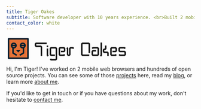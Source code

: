 ```yaml
---
title: Tiger Oakes
subtitle: Software developer with 10 years experience. <br>Built 2 mobile web browsers & hundreds of open source projects.
contact_color: white
---
```


<a class="logo home__heading" href="/">
  <svg class="logo__icon icon animate" width="320" height="64" stroke-linejoin="round" viewBox="0 0 80 16">
    <title>Tiger Oakes</title>
    <rect class="background" width="12" height="12" x="2" y="2" fill="#e67237"/>
    <g fill="none" stroke="#032030">
      <rect class="outline" width="13" height="13" x="1.5" y="1.5"/>
      <circle class="eye" cx="5" cy="6" r="1.5"/>
      <circle class="eye" cx="11" cy="6" r="1.5"/>
      <path class="eye-closed" d="M3 6h4"/>
      <path class="eye-closed" d="M9 6h4"/>
      <path d="M4.5,7.5v3.5l2.5,1.5m4.5,-4.9v3.4l-2.5,1.5"/>
    </g>
    <path fill="#032030" d="M8,10.6l1.5,-1.6h-3l1.5,1.6Z"/>
    <clipPath id="i">
      <path d="M29 8v6h-3V8h3zm0-1h-3V5h3v2z"/>
    </clipPath>
    <g class="text" fill="none" stroke="currentColor" opacity="0.5" stroke-miterlimit="1.5">
      <path style="animation-delay:0.3s" d="M23.5 13V7l-.5-.5h-3l-.5-.5V5l.5-.5h7"/>
      <path style="animation-delay:0.6s" d="M28 13l-.5-.5V6" clip-path="url(#i)"/>
      <path style="animation-delay:0.9s" d="M32.5,12.5h-2.5l-.5,-.5v-4l.5,-.5h3l.5,.5v7l-.5,.5h-3l-.5,-.5"/>
      <path style="animation-delay:1.2s" d="M36.5,10h2l.5,-.5v-1.5l-.5,-.5h-2.5l-.5,.5v4l.5,.5h2.5l.5,-.5"/>
      <path style="animation-delay:1.5s" d="M40.5,7.5l.5,.5v4l.5,.5h.5l.5,-.5v-4l.5,-.5h1.5l.5,.5"/>
      <path style="animation-delay:0.3s" d="M55.5,12.5h-4.5l-.5,-.5v-7l.5,-.5h4l.5,.5v6"/>
      <path style="animation-delay:0.6s" d="M57.5,8l.5,-.5h3l.5,.5v4l-.5,.5h-3l-.5,-.5v-2l.5,-.5h2"/>
      <path style="animation-delay:0.9s" d="M63,13l.5,-.5v-8.5"/>
      <path style="animation-delay:1.2s" d="M66.5,6v2l-.5,.5h-.5l-.5,.5v1l.5,.5h2l.5,.5v2"/>
      <path style="animation-delay:1.5s" d="M71,10h2l.5,-.5v-1.5l-.5,-.5h-2.5l-.5,.5v4l.5,.5h2.5l.5,-.5"/>
      <path style="animation-delay:1.8s" d="M75.5,12l.5,.5h3l.5,-.5v-1.5l-.5,-.5h-3l-.5,-.5v-1.5l.5,-.5h3l.5,.5"/>
    </g>
    <g class="text" fill="none" stroke="currentColor" stroke-miterlimit="1.5">
      <path style="animation-delay:0.5s" d="M23.5 13V7l-.5-.5h-3l-.5-.5V5l.5-.5h7"/>
      <path style="animation-delay:0.8s" d="M28 13l-.5-.5V6" clip-path="url(#i)"/>
      <path style="animation-delay:1.1s" d="M32.5,12.5h-2.5l-.5,-.5v-4l.5,-.5h3l.5,.5v7l-.5,.5h-3l-.5,-.5"/>
      <path style="animation-delay:1.4s" d="M36.5,10h2l.5,-.5v-1.5l-.5,-.5h-2.5l-.5,.5v4l.5,.5h2.5l.5,-.5"/>
      <path style="animation-delay:1.7s" d="M40.5,7.5l.5,.5v4l.5,.5h.5l.5,-.5v-4l.5,-.5h1.5l.5,.5"/>
      <path style="animation-delay:0.5s" d="M55.5,12.5h-4.5l-.5,-.5v-7l.5,-.5h4l.5,.5v6"/>
      <path style="animation-delay:0.8s" d="M57.5,8l.5,-.5h3l.5,.5v4l-.5,.5h-3l-.5,-.5v-2l.5,-.5h2"/>
      <path style="animation-delay:1.1s" d="M63,13l.5,-.5v-8.5"/>
      <path style="animation-delay:1.4s" d="M66.5,6v2l-.5,.5h-.5l-.5,.5v1l.5,.5h2l.5,.5v2"/>
      <path style="animation-delay:1.7s" d="M71,10h2l.5,-.5v-1.5l-.5,-.5h-2.5l-.5,.5v4l.5,.5h2.5l.5,-.5"/>
      <path style="animation-delay:2s" d="M75.5,12l.5,.5h3l.5,-.5v-1.5l-.5,-.5h-3l-.5,-.5v-1.5l.5,-.5h3l.5,.5"/>
    </g>
  </svg>
</a>

Hi, I'm <span class="my-name" data-popup="yes, that's my real name">Tiger</span>! I've worked on 2 mobile web browsers and hundreds of open source projects. You can see some of those [projects](/projects/) here, read my [blog](/posts/), or learn more [about me](/resume/).

If you'd like to get in touch or if you have questions about my work, don't hesitate to [contact me](#contact).
